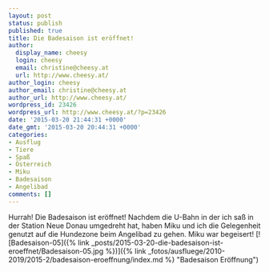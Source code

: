 ```yaml
---
layout: post
status: publish
published: true
title: Die Badesaison ist eröffnet!
author:
  display_name: cheesy
  login: cheesy
  email: christine@cheesy.at
  url: http://www.cheesy.at/
author_login: cheesy
author_email: christine@cheesy.at
author_url: http://www.cheesy.at/
wordpress_id: 23426
wordpress_url: http://www.cheesy.at/?p=23426
date: '2015-03-20 21:44:31 +0000'
date_gmt: '2015-03-20 20:44:31 +0000'
categories:
- Ausflug
- Tiere
- Spaß
- Österreich
- Miku
- Badesaison
- Angelibad
comments: []
---
```

Hurrah! Die Badesaison ist eröffnet! Nachdem die U-Bahn in der ich saß in der Station Neue Donau umgedreht hat, haben Miku und ich die Gelegenheit genutzt auf die Hundezone beim Angelibad zu gehen. Miku war begeisert!
[![Badesaison-05]({% link _posts/2015-03-20-die-badesaison-ist-eroeffnet/Badesaison-05.jpg %})]({% link _fotos/ausfluege/2010-2019/2015-2/badesaison-eroeffnung/index.md %} "Badesaison Eröffnung")
